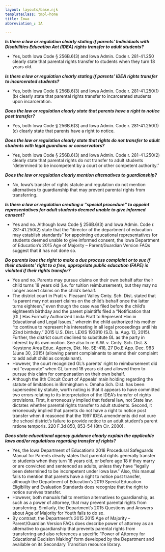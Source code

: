 ```yaml
---
layout: layouts/base.njk
templateClass: tmpl-home
title: Iowa
abbreviation_: IA

---
```

**_Is there a law or regulation clearly stating if parents’ Individuals with Disabilities Education Act (IDEA) rights transfer to adult students?_**

* Yes, both Iowa Code § 256B.6(3) and Iowa Admin. Code r. 281-41.250 clearly state that parental rights transfer to students when they turn 18 years old.

**_Is there a law or regulation clearly stating if parents’ IDEA rights transfer to incarcerated students?_**

* Yes, both Iowa Code § 256B.6(3) and Iowa Admin. Code r. 281-41.250(1)(b) clearly state that parental rights transfer to incarcerated students upon incarceration.

**_Does the law or regulation clearly state that parents have a right to notice post transfer?_**

* Yes, both Iowa Code § 256B.6(3) and Iowa Admin. Code r. 281-41.250(1)(c) clearly state that parents have a right to notice.

**_Does the law or regulation clearly state that rights do not transfer to adult students with legal guardians or conservators?_**

* Yes, both Iowa Code § 256B.6(3) and Iowa Admin. Code r. 281-41.250(2) clearly state that parental rights do not transfer to adult students “determined to be incompetent by a court or other competent authority.”

**_Does the law or regulation clearly mention alternatives to guardianship?_**

* No, Iowa’s transfer of rights statute and regulation do not mention alternatives to guardianship that may prevent parental rights from transferring.

**_Is there a law or regulation creating a “special procedure”  to appoint representatives for adult students deemed unable to give informed consent?_**

* Yes and no. Although Iowa Code § 256B.6(3) and Iowa Admin. Code r. 281-41.250(2) state that the “director of the department of education may establish standards” for appointing educational representatives for students deemed unable to give informed consent, the Iowa Department of Education’s 2015 Age of Majority – Parent/Guardian Version FAQs suggest that it has not done so.

**_Do parents lose the right to make a due process complaint or to sue if their students’ right to a free, appropriate public education (FAPE) is violated if their rights transfer?_**

* Yes and no. Parents may pursue claims on their own behalf after their child turns 18 years old (i.e. for tuition reimbursement), but they may no longer assert claims on the child’s behalf.
* The district court in Pratt v. Pleasant Valley Cmty. Sch. Dist. stated that “a parent may not assert claims on the child’s behalf once the latter turns eighteen,” even though the case was filed before the child’s eighteenth birthday and the parent plaintiffs filed a “Notification that \[GL\] Has Formally Authorized Linda Pratt to Represent Him in Educational and Legal Issues,” wherein the child authorized his mother “to continue to represent his interesting in all legal proceedings until his 22nd birthday.” 2015 U.S. Dist. LEXIS 193810 (S.D. Ia. Aug. 13, 2015). Further, the district court declined to substitute GL as the party in interest by its own motion. See also In re A.W. v. Cmty. Sch. Dist. & Keystone Area Educ. Agency, Dkt. No. SE-418, 27 Do.E App. Dec. 983 (June 30, 2015) (allowing parent complainants to amend their complaint to add adult child as complainant).
* However, the court recognized GL’s parents’ right to reimbursement did not “evaporate” when GL turned 18 years old and allowed them to pursue this claim for compensation on their own behalf.
* Although the 8th Circuit Court of Appeals’ main holding regarding the statute of limitations in Birmingham v. Omaha Sch. Dist. has been superseded by statute, worth noting is that it appears to have committed two errors relating to its interpretation of the IDEA’s transfer of rights provisions. First, it erroneously implied that federal law, not State law, dictates whether parental rights transfer to adult students. Second, it erroneously implied that parents do not have a right to notice post transfer when it reasoned that the 1997 IDEA amendments did not cure the school district’s failure to provide notice to an adult student’s parent ratione temporis. 220 F.3d 850, 853-54 (8th Cir. 2000).

**_Does state educational agency guidance clearly explain the applicable laws and/or regulations regarding transfer of rights?_**

* Yes, the Iowa Department of Education’s 2018 Procedural Safeguards Manual for Parents clearly states that parental rights generally transfer to students when they turn 18 years old, or before age 18 if they marry or are convicted and sentenced as adults, unless they have “legally been determined to be incompetent under Iowa law.” Also, this manual fails to mention that parents have a right to notice post transfer, although the Department of Education’s 2019 Special Education Eligibility and Evaluation Standards does recognize that the right to notice survives transfer.
* However, both manuals fail to mention alternatives to guardianship, as such as a power of attorney, that may prevent parental rights from transferring. Similarly, the Department’s 2015 Questions and Answers about Age of Majority for Youth fails to do so.
* By contrast, the Department’s 2015 2015 Age of Majority – Parent/Guardian Version FAQs does describe power of attorney as an alternative to guardianship that prevents parental rights from transferring and also references a specific “Power of Attorney for Educational Decision Making” form developed by the Department and available on its Secondary Transition resource library.
